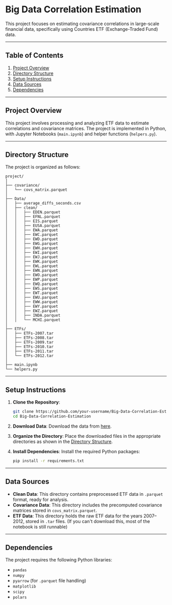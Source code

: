 # Big Data Correlation Estimation

This project focuses on estimating covariance correlations in large-scale financial data, specifically using Countries ETF (Exchange-Traded Fund) data.

---

## Table of Contents
1. [Project Overview](#project-overview)
2. [Directory Structure](#directory-structure)
3. [Setup Instructions](#setup-instructions)
4. [Data Sources](#data-sources)
5. [Dependencies](#dependencies)


---

## Project Overview
This project involves processing and analyzing ETF data to estimate correlations and covariance matrices. The project is implemented in Python, with Jupyter Notebooks (`main.ipynb`) and helper functions (`helpers.py`).

---

## Directory Structure
The project is organized as follows:

```
project/
│
├── covariance/
│   └── covs_matrix.parquet
│
├── Data/
│   ├── average_diffs_seconds.csv
│   ├── clean/
│   │   ├── EDEN.parquet
│   │   ├── EFNL.parquet
│   │   ├── EIS.parquet
│   │   ├── EUSA.parquet
│   │   ├── EWA.parquet
│   │   ├── EWC.parquet
│   │   ├── EWD.parquet
│   │   ├── EWG.parquet
│   │   ├── EWH.parquet
│   │   ├── EWI.parquet
│   │   ├── EWJ.parquet
│   │   ├── EWK.parquet
│   │   ├── EWL.parquet
│   │   ├── EWN.parquet
│   │   ├── EWO.parquet
│   │   ├── EWP.parquet
│   │   ├── EWQ.parquet
│   │   ├── EWS.parquet
│   │   ├── EWT.parquet
│   │   ├── EWU.parquet
│   │   ├── EWW.parquet
│   │   ├── EWY.parquet
│   │   ├── EWZ.parquet
│   │   ├── INDA.parquet
│   │   └── MCHI.parquet
│
├── ETFs/
│   ├── ETFs-2007.tar
│   ├── ETFs-2008.tar
│   ├── ETFs-2009.tar
│   ├── ETFs-2010.tar
│   ├── ETFs-2011.tar
│   └── ETFs-2012.tar
│
├── main.ipynb
└── helpers.py
```

---

## Setup Instructions
1. **Clone the Repository**:
    ```bash
    git clone https://github.com/your-username/Big-Data-Correlation-Estimation.git
    cd Big-Data-Correlation-Estimation
    ```

2. **Download Data**: 
    Download the data from [here](https://epflch-my.sharepoint.com/:f:/g/personal/marco_giuliano_epfl_ch/Em55qhuee0lCl_JVPt6oySUBSbI7H1U7N5mllwGwEMvskw?e=Nti7E1).

3. **Organize the Directory**: 
    Place the downloaded files in the appropriate directories as shown in the [Directory Structure](#directory-structure).

4. **Install Dependencies**: 
    Install the required Python packages:
    ```bash
    pip install -r requirements.txt
    ```

---

## Data Sources

- **Clean Data**: This directory contains preprocessed ETF data in `.parquet` format, ready for analysis.
- **Covariance Data**: This directory includes the precomputed covariance matrices stored in `covs_matrix.parquet`.
- **ETF Data**: This directory holds the raw ETF data for the years 2007–2012, stored in `.tar` files. (If you can't download this, most of the notebook is still runnable)

---

## Dependencies
The project requires the following Python libraries:

- `pandas`
- `numpy`
- `pyarrow` (for `.parquet` file handling)
- `matplotlib` 
- `scipy`
- `polars`
